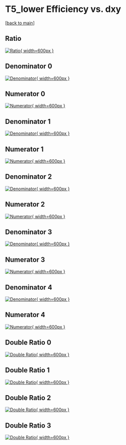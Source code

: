 # T5_lower Efficiency vs. dxy

[[back to main](./)]



## Ratio

[![Ratio](../mtv/var/T5_lower_base_13_-1_eff_dxy.png){ width=600px }](../mtv/var/T5_lower_base_13_-1_eff_dxy.pdf)

## Denominator 0

[![Denominator](../mtv/den/T5_lower_base_13_-1_eff_dxy_den0.png){ width=600px }](../mtv/den/T5_lower_base_13_-1_eff_dxy_den0.pdf)

## Numerator 0

[![Numerator](../mtv/num/T5_lower_base_13_-1_eff_dxy_num0.png){ width=600px }](../mtv/num/T5_lower_base_13_-1_eff_dxy_num0.pdf)

## Denominator 1

[![Denominator](../mtv/den/T5_lower_base_13_-1_eff_dxy_den1.png){ width=600px }](../mtv/den/T5_lower_base_13_-1_eff_dxy_den1.pdf)

## Numerator 1

[![Numerator](../mtv/num/T5_lower_base_13_-1_eff_dxy_num1.png){ width=600px }](../mtv/num/T5_lower_base_13_-1_eff_dxy_num1.pdf)

## Denominator 2

[![Denominator](../mtv/den/T5_lower_base_13_-1_eff_dxy_den2.png){ width=600px }](../mtv/den/T5_lower_base_13_-1_eff_dxy_den2.pdf)

## Numerator 2

[![Numerator](../mtv/num/T5_lower_base_13_-1_eff_dxy_num2.png){ width=600px }](../mtv/num/T5_lower_base_13_-1_eff_dxy_num2.pdf)

## Denominator 3

[![Denominator](../mtv/den/T5_lower_base_13_-1_eff_dxy_den3.png){ width=600px }](../mtv/den/T5_lower_base_13_-1_eff_dxy_den3.pdf)

## Numerator 3

[![Numerator](../mtv/num/T5_lower_base_13_-1_eff_dxy_num3.png){ width=600px }](../mtv/num/T5_lower_base_13_-1_eff_dxy_num3.pdf)

## Denominator 4

[![Denominator](../mtv/den/T5_lower_base_13_-1_eff_dxy_den4.png){ width=600px }](../mtv/den/T5_lower_base_13_-1_eff_dxy_den4.pdf)

## Numerator 4

[![Numerator](../mtv/num/T5_lower_base_13_-1_eff_dxy_num4.png){ width=600px }](../mtv/num/T5_lower_base_13_-1_eff_dxy_num4.pdf)

## Double Ratio 0

[![Double Ratio](../mtv/ratio/T5_lower_base_13_-1_eff_dxy_ratio0.png){ width=600px }](../mtv/ratio/T5_lower_base_13_-1_eff_dxy_ratio0.pdf)

## Double Ratio 1

[![Double Ratio](../mtv/ratio/T5_lower_base_13_-1_eff_dxy_ratio1.png){ width=600px }](../mtv/ratio/T5_lower_base_13_-1_eff_dxy_ratio1.pdf)

## Double Ratio 2

[![Double Ratio](../mtv/ratio/T5_lower_base_13_-1_eff_dxy_ratio2.png){ width=600px }](../mtv/ratio/T5_lower_base_13_-1_eff_dxy_ratio2.pdf)

## Double Ratio 3

[![Double Ratio](../mtv/ratio/T5_lower_base_13_-1_eff_dxy_ratio3.png){ width=600px }](../mtv/ratio/T5_lower_base_13_-1_eff_dxy_ratio3.pdf)

